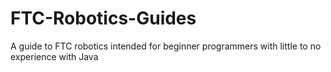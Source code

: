 # FTC-Robotics-Guides
A guide to FTC robotics intended for beginner programmers with little to no experience with Java
